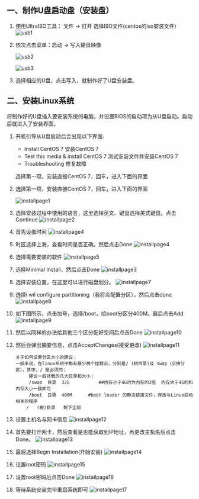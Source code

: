## 一、制作U盘启动盘（安装盘）

1. 使用UltraISO工具： 文件 -> 打开 选择ISO文件(centos的iso安装文件)
   ![usb1](./images/usb1.png)

2. 依次点击菜单：启动 -> 写入硬盘映像

   ![usb2](./images/usb2.png)
   

   ![usb3](./images/usb3.png)
   
3. 选择相应的U盘，点击写入，就制作好了U盘安装盘。
   

## 二、安装Linux系统

将制作好的U盘插入要安装系统的电脑，并设置BIOS的启动项为从U盘启动。启动后就进入了安装界面。

1. 开机引导从U盘启动后会出现以下界面:

   - Install CentOS 7 安装CentOS 7
   - Test this media & install CentOS 7 测试安装文件并安装CentOS 7
   - Troubleshooting 修复故障

   选择第一项，安装直接CentOS 7，回车，进入下面的界面
   
2. 选择第一项，安装直接CentOS 7，回车，进入下面的界面

   ![installpage1](./images/installpage1.png)
   

3. 选择安装过程中使用的语言，这里选择英文、键盘选择美式键盘。点击Continue
   ![installpage2](./images/installpage2.png)

4. 首先设置时间
   ![installpage4](./images/installpage3.png)

5. 时区选择上海，查看时间是否正确。然后点击Done
   ![installpage4](./images/installpage4.png)

6. 选择需要安装的软件
   ![installpage5](./images/installpage5.png)

7. 选择Minimal Install，然后点击Done
   ![installpage3](./images/installpage6.png)

8. 选择安装位置，在这里可以进行磁盘划分。
   ![installpage7](./images/installpage7.png)

9. 选择i wil configure partitioning（我将会配置分区），然后点击done
   ![installpage8](./images/installpage8.png)

10. 如下图所示，点击加号，选择/boot，给boot分区分400M。最后点击Add
    ![installpage9](./images/installpage9.png)

11. 然后以同样的办法给其他三个区分配好空间后点击Done
    ![installpage10](./images/installpage10.png)

12. 然后会弹出摘要信息，点击AcceptChanges(接受更改)
    ![installpage11](./images/installpage11.png)

    ```
    关于如何设置分区大小的建议：
    一般来说，在linux系统中都有最少两个挂载点，分别是/ (根目录)及 swap（交换分区），其中，/ 是必须的；
         建议一般挂载的几大目录和大小：
         /swap	目录  32G           ##内存小于4G的为内存的2倍  内存大于4G的和内存大小一致即可
         /boot	目录  400M      #boot loader 的静态链接文件，存放与Linux启动相关的程序
        /	(根)目录   剩下全部    
    ```

    

13. 设置主机名与网卡信息
    ![installpage12](./images/installpage12.png)

14. 首先要打开网卡，然后查看是否能获取到IP地址，再更改主机名后点击Done。
    ![installpage13](./images/installpage13.png)

15. 最后选择Begin Installation(开始安装)
    ![installpage14](./images/installpage14.png)

16. 设置root密码
    ![installpage15](./images/installpage15.png)

17. 设置root密码后点击Done
    ![installpage16](./images/installpage16.png)

18. 等待系统安装完毕重启系统即可
    ![installpage17](./images/installpage17.png)

    